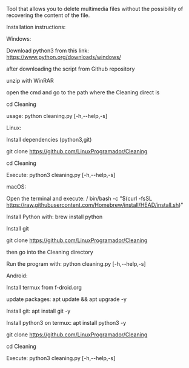 Tool that allows you to delete multimedia files without the possibility of recovering the content of the file. 

Installation instructions:

Windows:

Download python3 from this link: https://www.python.org/downloads/windows/ 

after downloading the script from Github repository 

unzip with WinRAR 

open the cmd and go to the path where the Cleaning direct is 

cd Cleaning

usage: python cleaning.py [-h,--help,-s]

Linux:
 
  Install dependencies (python3,git)

  git clone https://github.com/LinuxProgramador/Cleaning

  cd Cleaning
 
  Execute: python3 cleaning.py [-h,--help,-s]



macOS:

  Open the terminal and execute: / bin/bash -c "$(curl -fsSL https://raw.githubusercontent.com/Homebrew/install/HEAD/install.sh)"
  
  Install Python with: brew install python

  Install git 
  
  git clone https://github.com/LinuxProgramador/Cleaning

  then go into the Cleaning directory
  
  Run the program with: python cleaning.py [-h,--help,-s]



Android:

 Install termux from f-droid.org
 
 update packages:  apt update && apt upgrade -y

 Install git: apt install git -y

 Install python3 on termux: apt install python3 -y

 git clone https://github.com/LinuxProgramador/Cleaning

 cd Cleaning
 
 Execute: python3 cleaning.py [-h,--help,-s]
  

